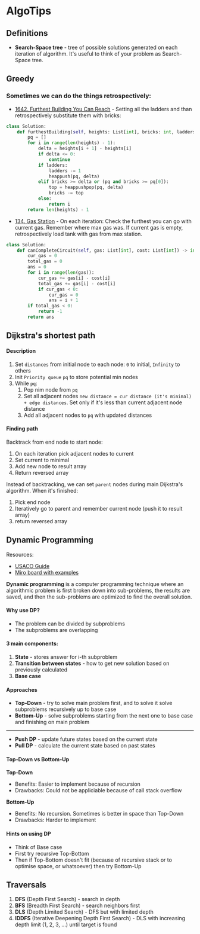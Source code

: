# AlgoTips

## Definitions

- **Search-Space tree** - tree of possible solutions generated on each iteration of algorithm. It's useful to think of your problem as Search-Space tree.

## Greedy

### Sometimes we can do the things retrospectively:

- [1642. Furthest Building You Can Reach](https://leetcode.com/problems/furthest-building-you-can-reach/description/) - Setting all the ladders and than retrospectively substitute them with bricks:

```py
class Solution:
    def furthestBuilding(self, heights: List[int], bricks: int, ladders: int) -> int:
        pq = []
        for i in range(len(heights) - 1):
            delta = heights[i + 1] - heights[i]
            if delta <= 0:
                continue
            if ladders:
                ladders -= 1
                heappush(pq, delta)
            elif bricks >= delta or (pq and bricks >= pq[0]):
                top = heappushpop(pq, delta)
                bricks -= top
            else:
                return i
        return len(heights) - 1
```

- [134. Gas Station](https://leetcode.com/problems/gas-station/) - On each iteration: Check the furthest you can go with current gas. Remember where max gas was. If current gas is empty, retrospectively load tank with gas from max station.

```py
class Solution:
    def canCompleteCircuit(self, gas: List[int], cost: List[int]) -> int:
        cur_gas = 0
        total_gas = 0
        ans = 0
        for i in range(len(gas)):
            cur_gas += gas[i] - cost[i]
            total_gas += gas[i] - cost[i]
            if cur_gas < 0:
                cur_gas = 0
                ans = i + 1
        if total_gas < 0:
            return -1
        return ans
```

## Dijkstra's shortest path

#### Description

1. Set `distances` from initial node to each node: `0` to initial, `Infinity` to others
2. Init `Priority queue` `pq` to store potential min nodes
3. While `pq`:
   1. Pop nim node from `pq`
   2. Set all adjacent nodes `new distance = cur distance (it's minimal) + edge distances`. Set only if it's less than current adjacent node distance
   3. Add all adjacent nodes to `pq` with updated distances

#### Finding path

Backtrack from end node to start node:

1. On each iteration pick adjacent nodes to current
2. Set current to minimal
3. Add new node to result array
4. Return reversed array

Instead of backtracking, we can set `parent` nodes during main Dijkstra's algorithm. When it's finished:

1. Pick end node
2. Iteratively go to parent and remember current node (push it to result array)
3. return reversed array

## Dynamic Programming

Resources:

- [USACO Guide](https://usaco.guide/gold/intro-dp?lang=py)
- [Miro board with examples](https://miro.com/app/board/uXjVKsh2Zg4=/)

**Dynamic programming** is a computer programming technique where an algorithmic problem is first broken down into sub-problems, the results are saved, and then the sub-problems are optimized to find the overall solution.

#### Why use DP?

- The problem can be divided by subproblems
- The subproblems are overlapping

#### 3 main components:

1. **State** - stores answer for i-th subproblem
2. **Transition between states** - how to get new solution based on previously calculated
3. **Base case**

#### Approaches

- **Top-Down** - try to solve main problem first, and to solve it solve subproblems recursively up to base case
- **Bottom-Up** - solve subproblems starting from the next one to base case and finishing on main problem

---

- **Push DP** - update future states based on the current state
- **Pull DP** - calculate the current state based on past states

#### Top-Down vs Bottom-Up

**Top-Down**

- Benefits: Easier to implement because of recursion
- Drawbacks: Could not be appliciable because of call stack overflow

**Bottom-Up**

- Benefits: No recursion. Sometimes is better in space than Top-Down
- Drawbacks: Harder to implement

#### Hints on using DP

- Think of Base case
- First try recursive Top-Bottom
- Then if Top-Bottom doesn't fit (because of recursive stack or to optimise space, or whatsoever) then try Bottom-Up

## Traversals

1. **DFS** (Depth First Search) - search in depth
1. **BFS** (Breadth First Search) - search neighbors first
1. **DLS** (Depth Limited Search) - DFS but with limited depth
1. **IDDFS** (Iterative Deepening Depth First Search) - DLS with increasing depth limit (1, 2, 3, ...) until target is found
